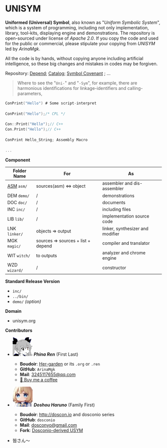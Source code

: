 # UNISYM

**Uniformed (Universal) Symbol**, also known as "*Uniform Symbolic System*", which is a system of programming, including not only implementation, library, tool-kits, displaying engine and demonstrations. The repository is open-sourced under license of *Apache 2.0*. If you copy the code and used for the public or commercial, please stipulate your copying from *UNISYM* led by *ArinaMgk*. 

All the code is by hands, without copying anyone including artificial intelligence, so these big changes and mistakes in codes may be forgiven.

Repository: [Depend](./doc/DEPEND.md); [Catalog](./doc/CATALOG.md); [Symbol Covenant](./doc/SYMBOL.md) ; ...

> Where to see the "`Uni-`" and "`-Sym`", for example, there are harmonious identifications for linkage-identifiers and calling-parameters, 

```c
ConPrint("Hello") # Some script-interpret

ConPrint("Hello");/* CPL */

Con::Print("Hello");// C++
Con.Print("Hello");// C++

ConPrint Hello_String; Assembly Macro

...
```

**Component**

| Folder Name        | For                                                     | As                                                         |
| ------------------ | ------------------------------------------------------------ | ------------------ |
| [ASM](./doc/AASM.md)  `asm/` | sources(asm) <=> object | assembler and dis-assembler |
| DEM `demo/` | / | demonstrations |
| DOC `doc/` | / | documents |
| INC `inc/` | / | including files |
| LIB `lib/` | / | implementation source code |
| LNK `linker/` | objects => output | linker, synthesizer and modifier |
| MGK `magic/` | sources => sources + list + depend | compiler and translator |
| WIT `witch/` | to outputs | analyzer and chrome engine |
| WZD `wizard/` | / | constructor |

**Standard Release Version**

- `inc/` 
- `../bin/` 
- `demo/` _(option)_ 


**Domain** 

- unisym.org

**Contributors** 

- ![Contributor ArinaMgk](./.picture/phina.head.bmp) ***Phina Ren*** (First Last)

    - **Boudoir**: [Her-garden](phina.net)  or its `.org` or `.ren` 
    - **GitHub**: `ArinaMgk` 
    - **Mail**: 3245117655@qq.com 
    - [🍨 Buy me a coffee](https://www.buymeacoffee.com/arinamgk) 
- ![Contributor Doshou Haruno](./.picture/haruno.head.jpg) ***Doshou Haruno*** (Family First)

    - **Boudoir**: http://doscon.io and dosconio series
    - **GitHub**: `dosconio` 
    - **Mail**: dosconyo@gmail.com 
    - **Fork**: [Dosconio-derived USYM](http://github.com/dosconio/unisym) 
- 皆さん～

